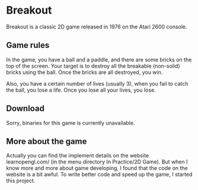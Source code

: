 # Breakout

Breakout is a classic 2D game released in 1976 on the Atari 2600 console.

## Game rules

In the game, you have a ball and a paddle, and there are some bricks on the top of the screen. Your target is to destroy all the breakable (non-solid) bricks using the ball. Once the bricks are all destroyed, you win.

Also, you have a certain number of lives (usually 3), when you fail to catch the ball, you lose a life. Once you lose all your lives, you lose.

## Download

Sorry, binaries for this game is currently unavailable.

## More about the game

Actually you can find the implement details on the website learnopengl.com/ (in the menu directory In Practice/2D Game). But when I know more and more about game developing, I found that the code on the website is a bit awful. To write better code and speed up the game, I started this project.
